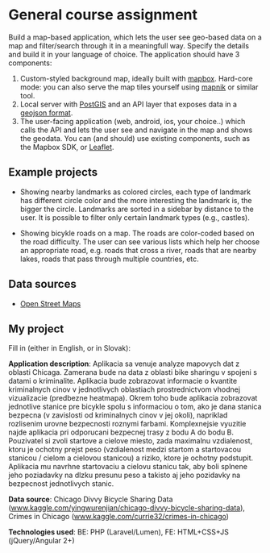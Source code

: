 # General course assignment

Build a map-based application, which lets the user see geo-based data on a map and filter/search through it in a meaningfull way. Specify the details and build it in your language of choice. The application should have 3 components:

1. Custom-styled background map, ideally built with [mapbox](http://mapbox.com). Hard-core mode: you can also serve the map tiles yourself using [mapnik](http://mapnik.org/) or similar tool.
2. Local server with [PostGIS](http://postgis.net/) and an API layer that exposes data in a [geojson format](http://geojson.org/).
3. The user-facing application (web, android, ios, your choice..) which calls the API and lets the user see and navigate in the map and shows the geodata. You can (and should) use existing components, such as the Mapbox SDK, or [Leaflet](http://leafletjs.com/).

## Example projects

- Showing nearby landmarks as colored circles, each type of landmark has different circle color and the more interesting the landmark is, the bigger the circle. Landmarks are sorted in a sidebar by distance to the user. It is possible to filter only certain landmark types (e.g., castles).

- Showing bicykle roads on a map. The roads are color-coded based on the road difficulty. The user can see various lists which help her choose an appropriate road, e.g. roads that cross a river, roads that are nearby lakes, roads that pass through multiple countries, etc.

## Data sources

- [Open Street Maps](https://www.openstreetmap.org/)

## My project

Fill in (either in English, or in Slovak):

**Application description**: Aplikacia sa venuje analyze mapovych dat z oblasti Chicaga. Zamerana bude na data z oblasti bike sharingu v spojeni s datami o kriminalite. Aplikacia bude zobrazovat informacie o kvantite kriminalnych cinov v jednotlivych oblastiach prostrednictvom vhodnej vizualizacie (predbezne heatmapa). Okrem toho bude aplikacia zobrazovat jednotlive stanice pre bicykle spolu s informaciou o tom, ako je dana stanica bezpecna (v zavislosti od kriminalnych cinov v jej okoli), napriklad rozlisenim urovne bezpecnosti roznymi farbami. Komplexnejsie vyuzitie najde aplikacia pri odporucani bezpecnej trasy z bodu A do bodu B. Pouzivatel si zvoli startove a cielove miesto, zada maximalnu vzdialenost, ktoru je ochotny prejst peso (vzdialenost medzi startom a startovacou stanicou / cielom a cielovou stanicou) a riziko, ktore je ochotny podstupit. Aplikacia mu navrhne startovaciu a cielovu stanicu tak, aby boli splnene jeho poziadavky na dlzku presunu peso a takisto aj jeho pozidavky na bezpecnost jednotlivych stanic.

**Data source**: Chicago Divvy Bicycle Sharing Data (www.kaggle.com/yingwurenjian/chicago-divvy-bicycle-sharing-data), Crimes in Chicago (www.kaggle.com/currie32/crimes-in-chicago)

**Technologies used**: BE: PHP (Laravel/Lumen), FE: HTML+CSS+JS (jQuery/Angular 2+)
